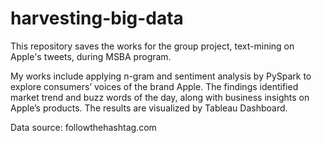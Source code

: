 # harvesting-big-data

This repository saves the works for the group project, text-mining on Apple's tweets, during MSBA program. 

My works include applying n-gram and sentiment analysis by PySpark to explore consumers’ voices of the brand Apple. 
The findings identified market trend and buzz words of the day, along with business insights on Apple’s products. The results are visualized by Tableau Dashboard.

Data source: followthehashtag.com
